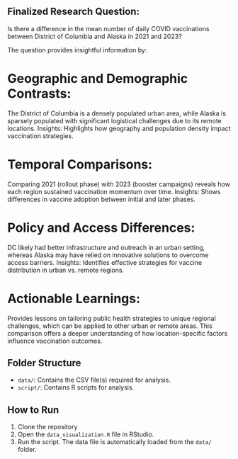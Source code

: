 ## Finalized Research Question:
Is there a difference in the mean number of daily COVID vaccinations between District of Columbia and Alaska in 2021 and 2023?

The question provides insightful information by:

# Geographic and Demographic Contrasts:
The District of Columbia is a densely populated urban area, while Alaska is sparsely populated with significant logistical challenges due to its remote locations.
Insights: Highlights how geography and population density impact vaccination strategies.

# Temporal Comparisons:
Comparing 2021 (rollout phase) with 2023 (booster campaigns) reveals how each region sustained vaccination momentum over time.
Insights: Shows differences in vaccine adoption between initial and later phases.

# Policy and Access Differences:
DC likely had better infrastructure and outreach in an urban setting, whereas Alaska may have relied on innovative solutions to overcome access barriers.
Insights: Identifies effective strategies for vaccine distribution in urban vs. remote regions.

# Actionable Learnings:
Provides lessons on tailoring public health strategies to unique regional challenges, which can be applied to other urban or remote areas.
This comparison offers a deeper understanding of how location-specific factors influence vaccination outcomes.





## Folder Structure
- `data/`: Contains the CSV file(s) required for analysis.
- `script/`: Contains R scripts for analysis.

## How to Run
1. Clone the repository
2. Open the `data_visualization.R` file in RStudio.
3. Run the script. The data file is automatically loaded from the `data/` folder.
